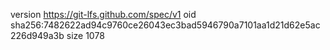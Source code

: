 version https://git-lfs.github.com/spec/v1
oid sha256:7482622ad94c9760ce26043ec3bad5946790a7101aa1d21d62e5ac226d949a3b
size 1078
